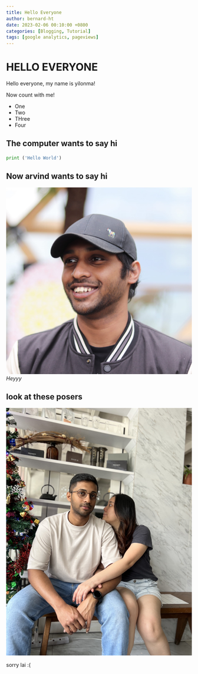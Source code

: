 ```yaml
---
title: Hello Everyone
author: bernard-ht
date: 2023-02-06 00:10:00 +0800
categories: [Blogging, Tutorial]
tags: [google analytics, pageviews]
---
```


# HELLO EVERYONE

Hello everyone, my name is yilonma!

Now count with me!
* One
* Two
* THree
* Four

## The computer wants to say hi

```python
print ('Hello World')
```
## Now arvind wants to say hi

![arvind](/assets/img/arvind.jpg)
_Heyyy_

## look at these posers

![poser](/assets/img/IMG_3900.jpg)

sorry lai :(
